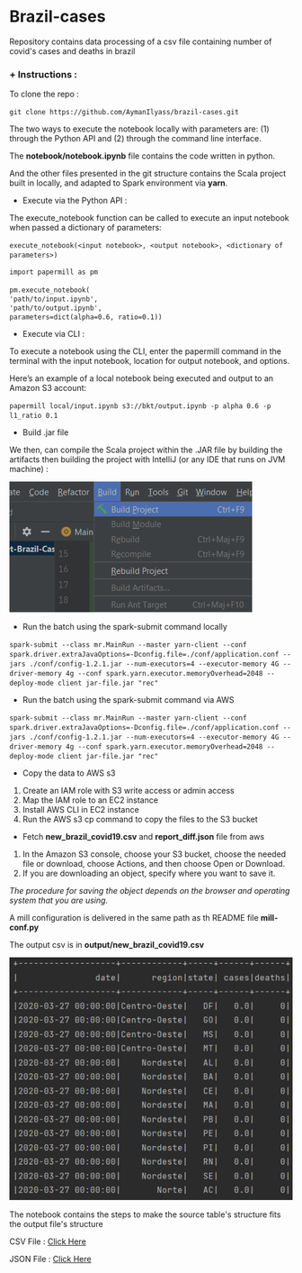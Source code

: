 # Brazil-cases

Repository contains data processing of a csv file containing number of covid's cases and deaths in brazil

### + Instructions :

To clone the repo :

`git clone https://github.com/AymanIlyass/brazil-cases.git`

The two ways to execute the notebook locally with parameters are: (1) through the Python API and (2) through the command line interface.

The **notebook/notebook.ipynb** file contains the code written in python.

And the other files presented in the git structure contains the Scala project built in locally, and adapted to Spark environment via **yarn**.

- Execute via the Python API :

The execute_notebook function can be called to execute an input notebook when passed a dictionary of parameters:

`execute_notebook(<input notebook>, <output notebook>, <dictionary of parameters>)`





    import papermill as pm

    pm.execute_notebook(
    'path/to/input.ipynb',
    'path/to/output.ipynb',
    parameters=dict(alpha=0.6, ratio=0.1))




- Execute via CLI :

To execute a notebook using the CLI, enter the papermill command in the terminal with the input notebook, location for output notebook, and options.

Here’s an example of a local notebook being executed and output to an Amazon S3 account:

` papermill local/input.ipynb s3://bkt/output.ipynb -p alpha 0.6 -p l1_ratio 0.1 `

+ Build .jar file

We then, can compile the Scala project within the .JAR file by building the artifacts then building the project with IntelliJ (or any IDE that runs on JVM machine) :

![img.png](img.png)

+ Run the batch using the spark-submit command locally

`
spark-submit --class mr.MainRun --master yarn-client --conf spark.driver.extraJavaOptions=-Dconfig.file=./conf/application.conf --jars ./conf/config-1.2.1.jar --num-executors=4 --executor-memory 4G --driver-memory 4g --conf spark.yarn.executor.memoryOverhead=2048 --deploy-mode client jar-file.jar "rec"
`

+ Run the batch using the spark-submit command via AWS

`
spark-submit --class mr.MainRun --master yarn-client --conf spark.driver.extraJavaOptions=-Dconfig.file=./conf/application.conf --jars ./conf/config-1.2.1.jar --num-executors=4 --executor-memory 4G --driver-memory 4g --conf spark.yarn.executor.memoryOverhead=2048 --deploy-mode client jar-file.jar "rec"
`

+ Copy the data to AWS s3

1. Create an IAM role with S3 write access or admin access
2. Map the IAM role to an EC2 instance
3. Install AWS CLI in EC2 instance
4. Run the AWS s3 cp command to copy the files to the S3 bucket

- Fetch **new_brazil_covid19.csv** and  **report_diff.json** file from aws

1. In the Amazon S3 console, choose your S3 bucket, choose the needed file or download, choose Actions, and then choose Open or Download.
2. If you are downloading an object, specify where you want to save it.

*The procedure for saving the object depends on the browser and operating system that you are using.*

A mill configuration is delivered in the same path as th README file **mill-conf.py**

The output csv is in **output/new_brazil_covid19.csv**

![img_1.png](img_1.png)

The notebook contains the steps to make the source table's structure fits the output file's structure

CSV File : [Click Here](https://github.com/AymanIlyass/brazil-cases/blob/main/output/new_brazil_covid19.csv)

JSON File : [Click Here](https://github.com/AymanIlyass/brazil-cases/blob/main/report-diff.json)